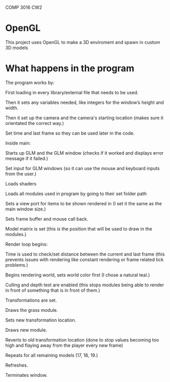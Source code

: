 COMP 3016 CW2

# OpenGL
This project uses OpenGL to make a 3D enviroment and spawn in custom 3D models

# What happens in the program

The program works by: 

First loading in every library/external file that needs to be used. 

Then it sets any variables needed, like integers for the window’s height and width. 

Then it set up the camera and the camera's starting location (makes sure it orientated the correct way.) 

Set time and last frame so they can be used later in the code. 

Inside main: 

Starts up GLM and the GLM window (checks if it worked and displays error message if it failed.) 

Set input for GLM windows (so it can use the mouse and keyboard inputs from the user.) 

Loads shaders 

Loads all modules used in program by going to their set folder path 

Sets a view port for items to be shown rendered in (I set it the same as the main window size.) 

Sets frame buffer and mouse call back. 

Model matrix is set (this is the position that will be used to draw in the modules.) 

Render loop begins: 

Time is used to check/set distance between the current and last frame (this prevents issues with rendering like constant rendering or frame related tick problems.) 

Begins rendering world, sets world color first (I chose a natural teal.) 

Culling and depth test are enabled (this stops modules being able to render in front of something that is in front of them.) 

Transformations are set. 

Draws the grass module. 

Sets new transformation location. 

Draws new module. 

Reverts to old transformation location (done to stop values becoming too high and flaying away from the player every new frame) 

Repeats for all remaining models (17, 18, 19.) 

Refreshes. 

Terminates window. 
